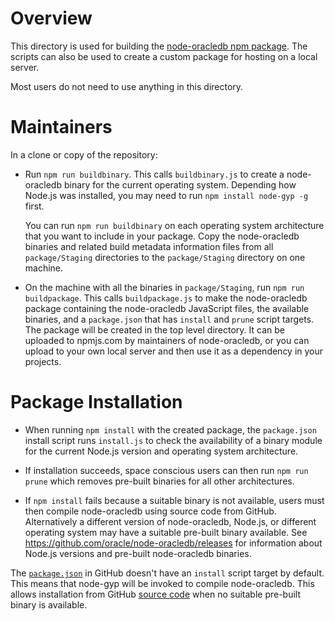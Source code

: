 # Overview

This directory is used for building the [node-oracledb npm
package](https://www.npmjs.com/package/oracledb).  The scripts can also be used
to create a custom package for hosting on a local server.

Most users do not need to use anything in this directory.

# Maintainers

In a clone or copy of the repository:

- Run `npm run buildbinary`.  This calls `buildbinary.js` to create a
  node-oracledb binary for the current operating system.  Depending how Node.js
  was installed, you may need to run `npm install node-gyp -g` first.

  You can run `npm run buildbinary` on each operating system architecture that
  you want to include in your package.  Copy the node-oracledb binaries and
  related build metadata information files from all `package/Staging`
  directories to the `package/Staging` directory on one machine.

- On the machine with all the binaries in `package/Staging`, run `npm run
  buildpackage`.  This calls `buildpackage.js` to make the node-oracledb
  package containing the node-oracledb JavaScript files, the available
  binaries, and a `package.json` that has `install` and `prune` script targets.
  The package will be created in the top level directory.  It can be uploaded
  to npmjs.com by maintainers of node-oracledb, or you can upload to your own
  local server and then use it as a dependency in your projects.

# Package Installation

- When running `npm install` with the created package, the `package.json`
  install script runs `install.js` to check the availability of a binary module
  for the current Node.js version and operating system architecture.

- If installation succeeds, space conscious users can then run `npm run prune`
  which removes pre-built binaries for all other architectures.

- If `npm install` fails because a suitable binary is not available, users must
  then compile node-oracledb using source code from GitHub.  Alternatively a
  different version of node-oracledb, Node.js, or different operating system may
  have a suitable pre-built binary available.  See
  https://github.com/oracle/node-oracledb/releases for information about Node.js
  versions and pre-built node-oracledb binaries.

The
[`package.json`](https://github.com/oracle/node-oracledb/blob/main/package.json)
in GitHub doesn't have an `install` script target by default.  This means that
node-gyp will be invoked to compile node-oracledb.  This allows installation
from GitHub [source
code](https://node-oracledb.readthedocs.io/en/latest/user_guide/installation.html#github)
when no suitable pre-built binary is available.
